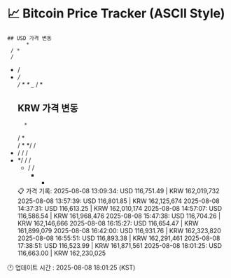 # 📈 Bitcoin Price Tracker (ASCII Style)
    ## USD 가격 변동 
          *   
     / *  
     /    
 *   /    
*   */    
   / *   *
  _*    / 
        * 
    ## KRW 가격 변동
          *   
     / *  
     /   *
    */  / 
 * / /  / 
* */ /  / 
   * /  / 
     *  * 
    📋 가격 기록:
    2025-08-08 13:09:34: USD 116,751.49 | KRW 162,019,732
2025-08-08 13:57:39: USD 116,801.85 | KRW 162,125,674
2025-08-08 14:37:31: USD 116,613.25 | KRW 162,010,174
2025-08-08 14:57:07: USD 116,586.54 | KRW 161,968,476
2025-08-08 15:47:38: USD 116,704.26 | KRW 162,146,666
2025-08-08 16:15:27: USD 116,654.47 | KRW 161,899,079
2025-08-08 16:42:00: USD 116,931.76 | KRW 162,323,820
2025-08-08 16:55:51: USD 116,893.38 | KRW 162,291,461
2025-08-08 17:38:51: USD 116,523.99 | KRW 161,871,561
2025-08-08 18:01:25: USD 116,663.00 | KRW 162,230,025
    
🕐 업데이트 시간 : 2025-08-08 18:01:25 (KST)
